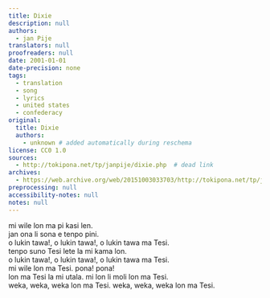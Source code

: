 ```yaml
---
title: Dixie
description: null
authors:
  - jan Pije
translators: null
proofreaders: null
date: 2001-01-01
date-precision: none
tags:
  - translation
  - song
  - lyrics
  - united states
  - confederacy
original:
  title: Dixie
  authors:
    - unknown # added automatically during reschema
license: CC0 1.0
sources:
  - http://tokipona.net/tp/janpije/dixie.php  # dead link
archives:
  - https://web.archive.org/web/20151003033703/http://tokipona.net/tp/janpije/dixie.php
preprocessing: null
accessibility-notes: null
notes: null
---
```


<!--
### English

I wish I was in the land of cotton.  
Old times there are not forgotten.  
Look away!, look away!, look away Dixie land.  
In Dixie land where I was born, early on one frosty mornin'  
Look away!, look away!, look away Dixie land.  
And I wish I was in Dixie! Hooray! Hooray!  
In Dixie land I'll take my stand to live and die in Dixie.  
Away, away, away down south in Dixie. Away, away, away down south in Dixie!
-->

<!-- ### Toki Pona -->
mi wile lon ma pi kasi len.  \
jan ona li sona e tenpo pini.  \
o lukin tawa!, o lukin tawa!, o lukin tawa ma Tesi.  \
tenpo suno Tesi lete la mi kama lon.  \
o lukin tawa!, o lukin tawa!, o lukin tawa ma Tesi.  \
mi wile lon ma Tesi. pona! pona!  \
lon ma Tesi la mi utala. mi lon li moli lon ma Tesi.  \
weka, weka, weka lon ma Tesi. weka, weka, weka lon ma Tesi. 

<!--
### Retro-Translation Back to English

I want to be in the land of clothe-plant.  
Its people understand past times.  
Look toward!, look toward!, look toward Dixie.  
On a cold Dixie day, I came to exist.  
Look toward!, look toward!, look toward Dixie.  
I want to be in Dixie. Yay! Yay!  
In Dixie I fight. I live and die in Dixie.  
Away, away, away in Dixie. Away, away, away in Dixie.
-->
